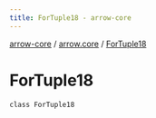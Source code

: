 ```yaml
---
title: ForTuple18 - arrow-core
---
```


[arrow-core](../index.html) / [arrow.core](index.html) / [ForTuple18](./-for-tuple18.html)

# ForTuple18

`class ForTuple18`